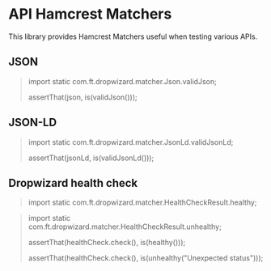 # API Hamcrest Matchers

This library provides Hamcrest Matchers useful when testing various APIs.


## JSON

> import static com.ft.dropwizard.matcher.Json.validJson;
>
> assertThat(json, is(validJson()));


## JSON-LD

> import static com.ft.dropwizard.matcher.JsonLd.validJsonLd;
>
> assertThat(jsonLd, is(validJsonLd()));


## Dropwizard health check

> import static com.ft.dropwizard.matcher.HealthCheckResult.healthy;

> import static com.ft.dropwizard.matcher.HealthCheckResult.unhealthy;
>
>
> assertThat(healthCheck.check(), is(healthy()));
>
> assertThat(healthCheck.check(), is(unhealthy("Unexpected status")));